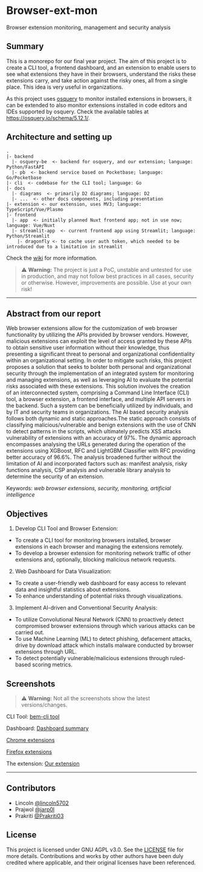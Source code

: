 # Browser-ext-mon
Browser extension monitoring, management and security analysis

## Summary
This is a monorepo for our final year project. The aim of this project is to create a CLI tool, a frontend dashboard, and an extension to enable users to see what extensions they have in their browsers, understand the risks these extensions carry, and take action against the risky ones, all from a single place. This idea is very useful in organizations.

As this project uses [osquery](https://osquery.io/) to monitor installed extensions in browsers, it can be extended to also monitor extensions installed in code editors and IDEs supported by osquery. Check the available tables at https://osquery.io/schema/5.12.1/.

## Architecture and setting up
```
.
|- backend
  |- osquery-be  <- backend for osquery, and our extension; language: Python/FastAPI
  |- pb  <- backend service based on Pocketbase; language: Go/Pocketbase
|- cli  <- codebase for the CLI tool; language: Go
|- docs
  |- diagrams  <- primarily D2 diagrams; language: D2
  |- ...  <- other docs components, including presentation
|- extension <- our extension, uses MV3; language: TypeScript/Vue/Plasmo
|- frontend
  |- app  <- initially planned Nuxt frontend app; not in use now; language: Vue/Nuxt
  |- streamlit-app  <- current frontend app using Streamlit; language: Python/Streamlit
    |- dragonfly <- to cache user auth token, which needed to be introduced due to a limitation in streamlit
```

Check the [wiki](https://github.com/jarp0l/browser-ext-mon/wiki) for more information.


> :warning: **Warning:** The project is just a PoC, unstable and untested for use in production, and may not follow best practices in all cases, security or otherwise. However, improvements are possible. Use at your own risk!

---

## Abstract from our report
Web browser extensions allow for the customization of web browser functionality by utilizing the APIs provided by browser vendors. However, malicious extensions can exploit the level of access granted by these APIs to obtain sensitive user information without their knowledge, thus presenting a significant threat to personal and organizational confidentiality within an organizational setting. In order to mitigate such risks, this project proposes a solution that seeks to bolster both personal and organizational security through the implementation of an integrated system for monitoring and managing extensions, as well as leveraging AI to evaluate the potential risks associated with these extensions. This solution involves the creation of an interconnected system, comprising a Command Line Interface (CLI) tool, a browser extension, a frontend interface, and multiple API servers in the backend. Such a system can be beneficially utilized by individuals, and by IT and security teams in organizations. The AI based security analysis follows both dynamic and static approaches.The static approach consists of classifying malicious/vulnerable and benign extensions with the use of CNN to detect patterns in the scripts, which ultimately predicts XSS attacks vulnerability of extensions with an accuracy of 97%. The dynamic approach encompasses analysing the URLs generated during the operation of the extensions using XGBoost, RFC and LightGBM Classifier with RFC providing better accuracy of 96.6%. The analysis broadened further without the limitation of AI and incorporated factors such as: manifest analysis, risky functions analysis, CSP analysis and vulnerable library analysis to determine the security of an extension.

Keywords: *web browser extensions, security, monitoring, artificial intelligence*


## Objectives
1. Develop CLI Tool and Browser Extension:
  - To create a CLI tool for monitoring browsers installed, browser extensions in each browser and managing the extensions remotely.
  - To develop a browser extension for monitoring network traffic of other extensions and, optionally, blocking malicious network requests.

2. Web Dashboard for Data Visualization:
  - To create a user-friendly web dashboard for easy access to relevant data and insightful statistics about extensions.
  - To enhance understanding of potential risks through visualizations.

3. Implement AI-driven and Conventional Security Analysis:
  - To utilize Convolutional Neural Network (CNN) to proactively detect compromised browser extensions through which various attacks can be carried out.
  - To use Machine Learning (ML) to detect phishing, defacement attacks, drive by download attack which installs malware conducted by browser extensions through URL.
  - To detect potentially vulnerable/malicious extensions through ruled-based scoring metrics.


## Screenshots

> :warning: **Warning:** Not all the screenshots show the latest versions/changes.


CLI Tool:
[bem-cli tool](./assets/bemcli_help.png)

Dashboard:
[Dashboard summary](./assets/dashboard.png)

[Chrome extensions](./assets/chrome_extensions.png)

[Firefox extensions](./assets/firefox_extensions.png)


The extension:
[Our extension](./assets/extension.png)


---

## Contributors
- Lincoln [@lincoln5702](https://github.com/lincoln5702)
- Prajwol [@jarp0l](https://github.com/jar0l)
- Prakriti [@Prakriti03](https://github.com/Prakriti03)

## License
This project is licensed under GNU AGPL v3.0. See the [LICENSE](./LICENSE) file for more details. Contributions and works by other authors have been duly credited where applicable, and their original licenses have been referenced.
